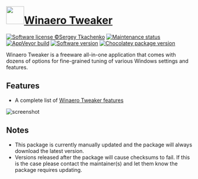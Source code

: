 # [<img src="https://cdn.jsdelivr.net/gh/dgalbraith/chocolatey-packages@9cecfce145d52fe2e4539dbe5b0ad47254b5620f/icons/winaero-tweaker.png" width="48" height="48" />Winaero Tweaker](https://chocolatey.org/packages/winaero-tweaker)

[![Software license ©Sergey Tkachenko](https://img.shields.io/badge/license-Copyright-lightgrey)](https://winaerotweaker.com/#eula)
[![Maintenance status](https://img.shields.io/badge/maintained%3F-yes-green.svg)](https://gitHub.com/dgalbraith/chocolatey-packages/graphs/commit-activity)
[![AppVeyor build](https://img.shields.io/appveyor/ci/dgalbraith/chocolatey-packages)](https://ci.appveyor.com/project/dgalbraith/chocolatey-packages)
[![Software version](https://img.shields.io/badge/Source-1.62.1.0-blue.svg)](https://winaerotweaker.com)
[![Chocolatey package version](https://img.shields.io/chocolatey/v/winaero-tweaker?label=Chocolatey)](https://chocolatey.org/packages/winaero-tweaker)

Winaero Tweaker is a freeware all-in-one application that comes with dozens of options for fine-grained tuning of various Windows settings and features.
## Features

* A complete list of [Winaero Tweaker features](https://winaerotweaker.com/#features)

![screenshot](https://cdn.jsdelivr.net/gh/dgalbraith/chocolatey-packages@9cecfce145d52fe2e4539dbe5b0ad47254b5620f/manual/winaero-tweaker/screenshot.png)

## Notes

* This package is currently manually updated and the package will always download the latest version.
* Versions released after the package will cause checksums to fail.  If this is the case please contact the maintainer(s) and let them know the package requires updating.
